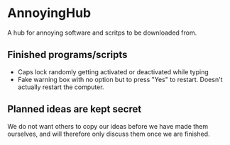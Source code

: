 # AnnoyingHub
A hub for annoying software and scritps to be downloaded from.

## Finished programs/scripts
- Caps lock randomly getting activated or deactivated while typing
- Fake warning box with no option but to press "Yes" to restart. Doesn't actually restart the computer.

## Planned ideas are kept secret
We do not want others to copy our ideas before we have made them ourselves, and will therefore only discuss them once we are finished.
